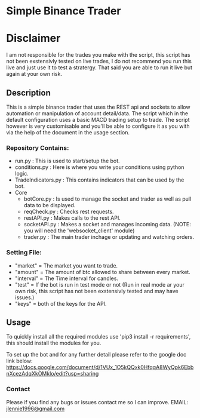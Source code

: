 # Simple Binance Trader

# Disclaimer
I am not responsible for the trades you make with the script, this script has not been exstensivly tested on live trades, I do not recommend you run this live and just use it to test a stratergy. That said you are able to run it live but again at your own risk.

## Description
This is a simple binance trader that uses the REST api and sockets to allow automation or manipulation of account detail/data. The script which in the default configuration uses a basic MACD trading setup to trade. The script however is very customisable and you'll be able to configure it as you with via the help of the document in the usage section.

### Repository Contains:
- run.py : This is used to start/setup the bot.
- conditions.py : Here is where you write your conditions using python logic.
- TradeIndicators.py : This contains indicators that can be used by the bot.
- Core
  - botCore.py : Is used to manage the socket and trader as well as pull data to be displayed.
  - reqCheck.py : Checks rest requests.
  - restAPI.py : Makes calls to the rest API.
  - socketAPI.py : Makes a socket and manages incoming data. (NOTE: you will need the 'websocket_client' module)
  - trader.py : The main trader inchage or updating and watching orders.
  
### Setting File:
- "market" = The market you want to trade.
- "amount" = The amount of btc allowed to share between every market.
- "interval" = The Time interval for candles.
- "test" = If the bot is run in test mode or not (Run in real mode ar your own risk, this script has not been exstensivly tested and may have issues.)
- "keys" = both of the keys for the API.

## Usage
To quickly install all the required modules use 'pip3 install -r requirements', this should install the modules for you.

To set up the bot and for any further detail please refer to the google doc link below:
https://docs.google.com/document/d/1VUx_1O5kQQxk0HfqqA8WyQpk6EbbnXcezAdqXkOMklo/edit?usp=sharing

### Contact
Please if you find any bugs or issues contact me so I can improve.
EMAIL: jlennie1996@gmail.com
